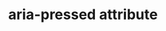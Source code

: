 ---
{
  "title": "aria-pressed attribute",
  "description": "Indicates the current \"pressed\" state of toggle buttons. See related aria-checked and aria-selected.",
  "category": "aria",
  "keywords": "aria-pressed attribute",
  "last_test_date": "2019-11-11",
  "test_results_url": "https://a11ysupport.io/tech/aria/aria-pressed_attribute",
  "test_url": "https://a11ysupport.io/tech/aria/aria-pressed_attribute",
  "notes_by_num": {
    "1": "Didn't convey the \"mixed\" value",
    "2": "Didn't convey the \"undefined\" value",
    "3": "Didn't convey changes in state"
  },
  "stats": {
    "jaws": {
      "chrome": {
        "92": "y"
      },
      "edge": {
        "92": "y"
      },
      "ie": {
        "11": "a #1 #2"
      },
      "firefox": {
        "81": "y"
      }
    },
    "narrator": {
      "edge": {
        "86": "a #3 #1"
      }
    },
    "nvda": {
      "chrome": {
        "92": "a #1"
      },
      "edge": {
        "92": "a #1"
      },
      "firefox": {
        "81": "a #1"
      }
    },
    "talkback": {
      "and_chr": {
        "86": "a #1"
      }
    },
    "vo_ios": {
      "ios_saf": {
        "14.0": "a #1"
      }
    },
    "vo_macos": {
      "safari": {
        "14.0": "a"
      }
    },
    "orca": {
      "firefox": {
        "81": "a #1"
      }
    }
  },
  "links": {
    "ARIA spec for aria-pressed": "https://www.w3.org/TR/wai-aria-1.1/#aria-pressed"
  }
}
---